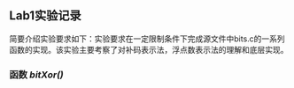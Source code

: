 ## Lab1实验记录

  简要介绍实验要求如下：实验要求在一定限制条件下完成源文件中bits.c的一系列函数的实现。该实验主要考察了对补码表示法，浮点数表示法的理解和底层实现。



### 函数 *bitXor()*

